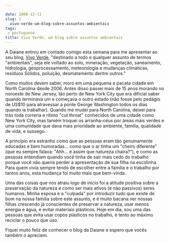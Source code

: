 ```yaml
---

date: 2008-12-11
slug: |
  vivo-verde-um-blog-sobre-assuntos-ambientais
tags:
 - portuguese
title: Vivo Verde, um blog sobre assuntos ambientais
---
```


A Daiane entrou em contado comigo esta semana para me apresentar ao seu
blog, [Vivo Verde](http://vivoverde.blogspot.com/), "destinado a todo e
qualquer assunto de termos "ambientais", seja ele voltado ao solo,
mineração, vegetação, saneamento, hidrologia, geoprocessamento,
meteorologia e mudanças climáticas, resíduos Sólidos, poluição,
desmatamento dentre outros."

Como muitos devem saber, moro em uma pequena e pacata cidade em North
Carolina desde 2006. Antes disso passei mais de 15 anos morando no
noroeste de New Jersey, tão perto de New York City que era dificial
saber quando terminava um e começava o outro estado (não fosse pelo
pedágio de US\$10 para atravessar a ponte George Washington todos os
dias quando ia trabalhar). Quando me mudei para North Carolina, deixei
para trás toda correria e rítimo "cut throat" conhecidos de uma cidade
como New York City, mas tamém troquei os arranha-céus por áreas mais
verdes e uma comunidade que dava mais prioridade ao ambiente, família,
qualidade de vida, e sussego.

A princípio era estranho como que as pessoas eram tão genuinamente
educadas e bem humoradas... como que o ar tinha um "cheiro diferente"
(que eu sempre falava: "Ahh... é assim que natureza chaira?"), e como as
pessoas entendiam quando você tinha de sair mais cedo do trabalho porque
você não queria perder a apresentação de sua filha na escolinha. Para
quem vivia sempre tendo de escolher entre a família e o trabalho por
tantos anos, esta mudança foi muito mais que bem-vinda.

Uma das coisas que nos atraiu logo de início foi a atitude positiva
sobre a preservação da natureza e como ser mais ativos (e não passivos)
seres humanos. Minha esposa é a "culpada" por introduzir tudo que existe
de bom na nossa família sobre este assunto, e é muito bacana ver nossas
filhas crescendo já conscientes de preservar a natureza, usar menos
energia e água, e evitar materiais plásticos. Hoje em dia, sou uma das
pessoas que evita usar copos plásticos no trabalho, e tento ao máximo
reciclar o pouco que uso.

Fiquei muito feliz de conhecer o blog da Daiane e espero que vocês
também o apreciem.
